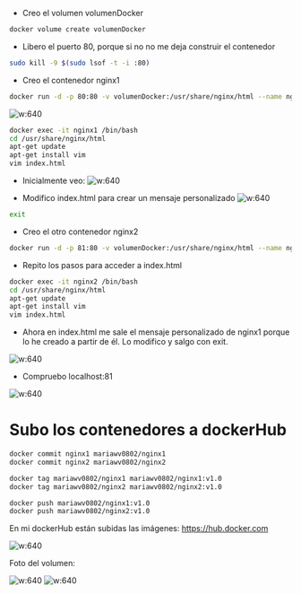 
+ Creo el volumen volumenDocker
```bash
docker volume create volumenDocker
```

+ Libero el puerto 80, porque si no no me deja construir el contenedor
```bash
sudo kill -9 $(sudo lsof -t -i :80)
```

+ Creo el contenedor nginx1
```bash
docker run -d -p 80:80 -v volumenDocker:/usr/share/nginx/html --name nginx1 nginx
```

![w:640](nginx1_bash.png)

```bash
docker exec -it nginx1 /bin/bash  
cd /usr/share/nginx/html
apt-get update
apt-get install vim
vim index.html
```

+ Inicialmente veo:
![w:640](index_html_nginx.png)

+ Modifico index.html para crear un mensaje personalizado
![w:640](index_html_nginx1.png)


```bash
exit
```

+ Creo el otro contenedor nginx2
```bash
docker run -d -p 81:80 -v volumenDocker:/usr/share/nginx/html --name nginx2 nginx
```

+ Repito los pasos para acceder a index.html
```bash
docker exec -it nginx2 /bin/bash 
cd /usr/share/nginx/html
apt-get update
apt-get install vim
vim index.html
```

+ Ahora en index.html me sale el mensaje personalizado de nginx1 porque lo he creado a partir de él. Lo modifico y salgo con exit.

![w:640](index_html_nginx2.png)

+ Compruebo localhost:81

![w:640](saludo.png)


# Subo los contenedores a dockerHub

```bash
docker commit nginx1 mariawv0802/nginx1
docker commit nginx2 mariawv0802/nginx2

docker tag mariawv0802/nginx1 mariawv0802/nginx1:v1.0
docker tag mariawv0802/nginx2 mariawv0802/nginx2:v1.0

docker push mariawv0802/nginx1:v1.0
docker push mariawv0802/nginx2:v1.0
```

En mi dockerHub están subidas las imágenes: https://hub.docker.com

![w:640](dockerHub.png)

Foto del volumen:

![w:640](volumenDocker.png)
![w:640](volumenDocker_info.png)




